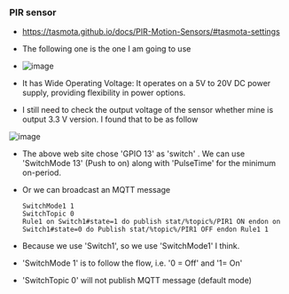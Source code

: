### PIR sensor
- https://tasmota.github.io/docs/PIR-Motion-Sensors/#tasmota-settings
- The following one is the one I am going to use

- ![image](https://github.com/user-attachments/assets/648d7ad3-8ca5-4ac4-9256-db1a7ff04c8b)


- It has Wide Operating Voltage:
It operates on a 5V to 20V DC power supply, providing flexibility in power options.
- I still need to check the output voltage of the sensor whether mine is output 3.3 V version. I found that to be as follow

![image](https://github.com/user-attachments/assets/25c43248-fb59-44fe-829d-3f2c5796e2ec)


- The above web site chose 'GPIO 13' as 'switch' . We can use 'SwitchMode 13' (Push to on) along with 'PulseTime' for the minimum on-period.
- Or we can broadcast an MQTT message

  ```
  SwitchMode1 1
  SwitchTopic 0
  Rule1 on Switch1#state=1 do publish stat/%topic%/PIR1 ON endon on Switch1#state=0 do Publish stat/%topic%/PIR1 OFF endon Rule1 1
  ```

- Because we use 'Switch1', so we use 'SwitchMode1' I think.
- 'SwitchMode 1' is to follow the flow, i.e. '0 = Off' and '1= On'
- 'SwitchTopic 0' will not publish MQTT message (default mode)
  
